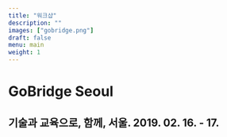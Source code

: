 ```yaml
---
title: "워크샵"
description: ""
images: ["gobridge.png"]
draft: false
menu: main
weight: 1
---
```


# GoBridge Seoul
## 기술과 교육으로, 함께, 서울. 2019. 02. 16. - 17.
